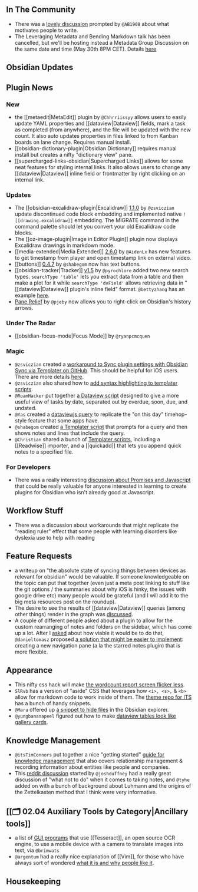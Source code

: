 ## In The Community

- There was a [lovely discussion](http://discordapp.com/channels/686053708261228577/744933215063638183/844726309410308177) prompted by `@AB1908` about what motivates people to write.
- The Leveraging Metadata and Bending Markdown talk has been cancelled, but we'll be hosting instead a Metadata Group Discussion on the same date and time (May 30th 8PM CET). Details [here](https://forum.obsidian.md/t/metadata-group-discussion-community-talk/)

## Obsidian Updates

## Plugin News

### New

- the [[metaedit|MetaEdit]] plugin by `@Chhrriissyy` allows users to easily update YAML properties and [[dataview|Dataview]] fields, mark a task as completed (from anywhere), and the file will be updated with the new count. It also auto updates properties in files linked to from Kanban boards on lane change. Requires manual install.
- [[obsidian-dictionary-plugin|Obsidian Dictionary]] requires manual install but creates a nifty "dictionary view" pane.
- [[supercharged-links-obsidian|Supercharged Links]] allows for some neat features for styling internal links. It also allows users to change any [[dataview|Dataview]] inline field or frontmatter by right clicking on an internal link.

### Updates

- The [[obsidian-excalidraw-plugin|Excalidraw]] [1.1.0](https://github.com/zsviczian/obsidian-excalidraw-plugin/releases) by `@zsviczian` update discontinued code block embedding and implemented native `![[drawing.excalidraw]]` embedding. The MIGRATE command in the command palette should let you convert your old Excalidraw code blocks.
- The [[oz-image-plugin|Image in Editor Plugin]] plugin now displays Excalidraw drawings in markdown mode.
- [[media-extended|Media Extended]] [2.6.0](https://github.com/alx-plugins/media-extended/releases/tag/2.6.0) by `@AidenLx` has new features to get timestamp from player and open timestamp link on external video.
- [[buttons]] [0.4.7](https://discord.com/channels/686053708261228577/771575014382108672/845040678840827975) by `@shabegom` now has text buttons.
- [[obsidian-tracker|Tracker]] [v1.5](https://github.com/pyrochlore/obsidian-tracker) by `@pyrochlore` added two new search types. `searchType 'table'` lets you extract data from a table and then make a plot for it while `searchType 'dvField'` allows retrieving data in "[[dataview|Dataview]] plugin's inline field" format. `@bettyzhang` has an example [here](https://discord.com/channels/686053708261228577/771575014382108672/845223773178691594).
- [Pane Relief](https://github.com/pjeby/pane-relief#readme) by `@pjeby` now allows you to right-click on Obsidian's history arrows.

### Under The Radar

- [[obsidian-focus-mode|Focus Mode]] by `@ryanpcmcquen`

### Magic

- `@zsviczian` created a [workaround to Sync plugin settings with Obsidian Sync via Templater on GitHub](https://github.com/SilentVoid13/Templater/discussions/211). This should be helpful for iOS users. There are more details [here](https://discord.com/channels/686053708261228577/840286238928797736/843217947488157716).
- `@zsviczian` also shared how to [add syntax highlighting to templater scripts](http://discordapp.com/channels/686053708261228577/840286238928797736/843409737562325022).
- `@RoamHacker` put together [a Dataview script](https://gist.github.com/roamhacker/4e019abd25c58de57376add6e3aa4173) designed to give a more useful view of tasks by date, separated out by overdue, soon, due, and undated.
- `@Yas` created a [dataviewjs query](https://discord.com/channels/686053708261228577/771575014382108672/843841380773658664) to replicate the "on this day" timehop-style feature that some apps have.
- `@shabegom` created [a Templater script](https://discord.com/channels/686053708261228577/771575014382108672/844016103109165076) that prompts for a query and then shows notes and lines that include the query.
- `@Christian` shared a bunch of [Templater scripts](https://github.com/chhoumann/Templater_Templates), including a [[Readwise]] importer, and a [[quickadd]] that lets you append quick notes to a specified file.

### For Developers

- There was a really interesting [discussion about Promises and Javascript](http://discordapp.com/channels/686053708261228577/840286238928797736/844549148904128512) that could be really valuable for anyone interested in learning to create plugins for Obsidian who isn't already good at Javascript.

## Workflow Stuff

- There was a discussion about workarounds that might replicate the "reading ruler" effect that some people with learning disorders like dyslexia use to help with reading

## Feature Requests

- a writeup on "the absolute state of syncing things between devices as relevant for obsidian" would be valuable. If someone knowledgeable on the topic can put that together (even just a meta post linking to stuff like the git options / the summaries about why iOS is hinky, the issues with google drive etc) many people would be grateful (and I will add it to the big meta resources post on the roundup).
- The desire to see the results of [[dataview|Dataview]] queries (among other things) render in the graph was [discussed](https://discord.com/channels/686053708261228577/694233507500916796/843116572167372820).
- A couple of different people asked about a plugin to allow for the custom rearranging of notes and folders on the sidebar, which has come up a lot. After I [asked](https://discord.com/channels/686053708261228577/707816848615407697/844722593025490944) about how viable it would be to do that, `@danieltomasz` proposed [a solution that might be easier to implement](https://discord.com/channels/686053708261228577/707816848615407697/844858290536972289): creating a new navigation pane (a la the starred notes plugin) that is more flexible.

## Appearance

- This nifty css hack will make [the wordcount report screen flicker less](https://forum.obsidian.md/t/word-count-adds-distracting-motion-to-status-bar/18253).
- `SlRvb` has a version of "aside" CSS that leverages how `<i>, <s>,` & `<b>` allow for markdown code to work inside of them. The [theme repo for ITS](https://github.com/SlRvb/Obsidian--ITS-Theme) has a bunch of handy snippets.
- `@Mara` offered up [a snippet to hide files](http://discordapp.com/channels/686053708261228577/702656734631821413/844823253554036766) in the Obsidian explorer.
- `@yungbananapeel` figured out how to make [dataview tables look like gallery cards](https://discord.com/channels/686053708261228577/771575014382108672/844453734724796467).

## Knowledge Management

- `@itsTimConnors` put together a nice "getting started" [guide for knowledge management](https://itstimconnors.com/a-builders-guide-to-note-taking/) that also covers relationship management & recording information about entities like people and companies.
- This [reddit discussion](https://www.reddit.com/r/ObsidianMD/comments/ng9pqg/how_not_to_take_smart_notes/) started by `@joshduffney` had a really great discussion of "what not to do" when it comes to taking notes, and `@tyhe` added on with a bunch of background about Luhmann and the origins of the Zettelkasten method that I think were very informative.

## [[🗂️ 02.04 Auxiliary Tools by Category|Ancillary tools]]

- a list of [GUI programs](https://tesseract-ocr.github.io/tessdoc/User-Projects-%E2%80%93-3rdParty.html) that use [[Tesseract]], an open source OCR engine, to use a mobile device with a camera to translate images into text, via `@brimwats`
- `@argentum` had a really nice explanation of [[Vim]], for those who have always sort of wondered [what it is and why people like it](http://discordapp.com/channels/686053708261228577/722584061087842365/844522162862030859).

## Housekeeping
